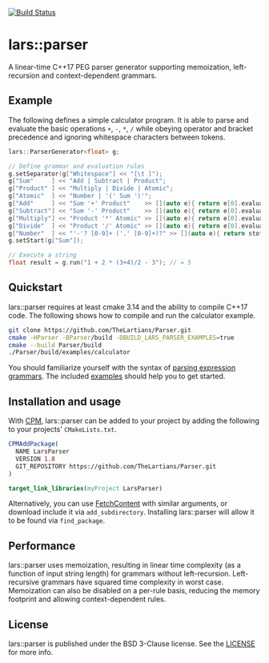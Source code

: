 [![Build Status](https://travis-ci.com/TheLartians/Parser.svg?branch=master)](https://travis-ci.com/TheLartians/Parser)

lars::parser
============
A linear-time C++17 PEG parser generator supporting memoization, left-recursion and context-dependent grammars.

Example
-------
The following defines a simple calculator program. It is able to parse and evaluate the basic operations `+`, `-`, `*`, `/` while obeying operator and bracket precedence and ignoring whitespace characters between tokens.

```c++
lars::ParserGenerator<float> g;

// Define grammar and evaluation rules
g.setSeparator(g["Whitespace"] << "[\t ]");
g["Sum"     ] << "Add | Subtract | Product";
g["Product" ] << "Multiply | Divide | Atomic";
g["Atomic"  ] << "Number | '(' Sum ')'";
g["Add"     ] << "Sum '+' Product"    >> [](auto e){ return e[0].evaluate() + e[1].evaluate(); };
g["Subtract"] << "Sum '-' Product"    >> [](auto e){ return e[0].evaluate() - e[1].evaluate(); };
g["Multiply"] << "Product '*' Atomic" >> [](auto e){ return e[0].evaluate() * e[1].evaluate(); };
g["Divide"  ] << "Product '/' Atomic" >> [](auto e){ return e[0].evaluate() / e[1].evaluate(); };
g["Number"  ] << "'-'? [0-9]+ ('.' [0-9]+)?" >> [](auto e){ return stof(e.string()); };
g.setStart(g["Sum"]);

// Execute a string
float result = g.run("1 + 2 * (3+4)/2 - 3"); // = 5
```

Quickstart
----------
lars::parser requires at least cmake 3.14 and the ability to compile C++17 code. The following shows how to compile and run the calculator example.

```bash
git clone https://github.com/TheLartians/Parser.git
cmake -HParser -BParser/build -DBUILD_LARS_PARSER_EXAMPLES=true
cmake --build Parser/build
./Parser/build/examples/calculator
```

You should familiarize yourself with the syntax of [parsing expression grammars](http://en.wikipedia.org/wiki/Parsing_expression_grammar). The included [examples](https://github.com/TheLartians/Parser/tree/master/examples) should help you to get started.

Installation and usage
----------------------
With [CPM](https://github.com/TheLartians/CPM), lars::parser can be added to your project by adding the following to your projects' `CMakeLists.txt`.

```cmake
CPMAddPackage(
  NAME LarsParser
  VERSION 1.8
  GIT_REPOSITORY https://github.com/TheLartians/Parser.git
)

target_link_libraries(myProject LarsParser)
```

Alternatively, you can use [FetchContent](https://cmake.org/cmake/help/v3.11/module/FetchContent.html) with similar arguments, or download include it via `add_subdirectory`. Installing lars::parser will allow it to be found via `find_package`.

Performance
-----------
lars::parser uses memoization, resulting in linear time complexity (as a function of input string length) for grammars without left-recursion. Left-recursive grammars have squared time complexity in worst case. Memoization can also be disabled on a per-rule basis, reducing the memory footprint and allowing context-dependent rules.

License
-------
lars::parser is published under the BSD 3-Clause license. See the [LICENSE](https://github.com/TheLartians/Parser/blob/master/LICENSE) for more info.
